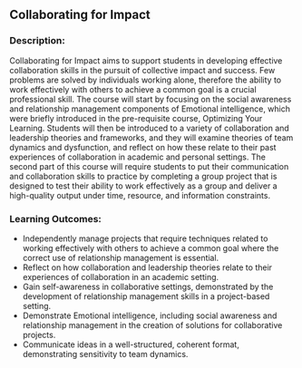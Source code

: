 ## Collaborating for Impact 
### Description:
Collaborating for Impact aims to support students in developing effective collaboration skills in the pursuit of collective impact and success. Few problems are solved by individuals working alone, therefore the ability to work effectively with others to achieve a common goal is a crucial professional skill. 
The course will start by focusing on the social awareness and relationship management components of Emotional intelligence, which were briefly introduced in the pre-requisite course, Optimizing Your Learning. Students will then be introduced to a variety of collaboration and leadership theories and frameworks, and they will examine theories of team dynamics and dysfunction, and reflect on how these relate to their past experiences of collaboration in academic and personal settings. 
The second part of this course will require students to put their communication and collaboration skills to practice by completing a group project that is designed to test their ability to work effectively as a group and deliver a high-quality output under time, resource, and information constraints.   
### Learning Outcomes:   
* Independently manage projects that require techniques related to working effectively with others to achieve a common goal where the correct use of relationship management is essential. 
* Reflect on how collaboration and leadership theories relate to their experiences of collaboration in an academic setting. 
* Gain self-awareness in collaborative settings, demonstrated by the development of relationship management skills in a project-based setting. 
* Demonstrate Emotional intelligence, including social awareness and relationship management in the creation of solutions for collaborative projects. 
* Communicate ideas in a well-structured, coherent format, demonstrating sensitivity to team dynamics. 
